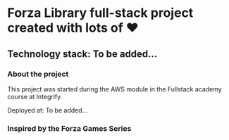 # Forza Library full-stack project created with lots of ❤️ 

## Technology stack: To be added...

### About the project

This project was started during the AWS module in the Fullstack academy course at Integrify.

Deployed at: To be added...

### Inspired by the Forza Games Series
